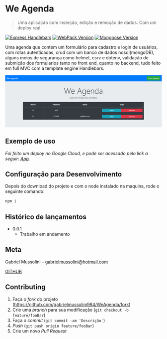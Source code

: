 # We Agenda
> Uma aplicação com inserção, edição e remoção de dados. Com um deploy real.

[![Express Handlebars][handlebars]][handlebars-url]
[![WebPack Version][webpack]][webpack-url]
[![Mongoose Version][mongoose]][mongoose-url]


Uma agenda que contém um formulário para cadastro e login de usuários, com rotas autenticadas, crud com um banco de dados nosql(mongoDB),
alguns meios de segurança como helmet, csrv e dotenv, validação de submição dos formularios tanto no front end,
quanto no backend, tudo feito em full MVC com a template engine Handlebars.

![](./header.png)


## Exemplo de uso
_Foi feito um deploy no Google Cloud, e pode ser acessado pelo link a seguir:  [App][app]._ 

## Configuração para Desenvolvimento

Depois do download do projeto e com o node instalado na maquina, rode o seguinte comando:

```sh
npm i
```

## Histórico de lançamentos

* 0.0.1
    * Trabalho em andamento

## Meta

Gabriel Mussolini – gabrielmussolini@hotmail.com

[GITHUB](https://github.com/gabrielmussolini984)

## Contributing

1. Faça o _fork_ do projeto (<https://github.com/gabrielmussolini984/WeAgenda/fork>)
2. Crie uma _branch_ para sua modificação (`git checkout -b feature/fooBar`)
3. Faça o _commit_ (`git commit -am 'Descrição'`)
4. _Push_ (`git push origin feature/fooBar`)
5. Crie um novo _Pull Request_


[handlebars]: https://img.shields.io/badge/-Handlebars-orange
[handlebars-url]: https://handlebarsjs.com/
[mongoose]: https://img.shields.io/badge/-mongoose-green
[mongoose-url]: https://mongoosejs.com/
[webpack]: https://img.shields.io/badge/-webpack-blue
[webpack-url]: https://webpack.js.org/

[app]: http://34.95.201.84/





